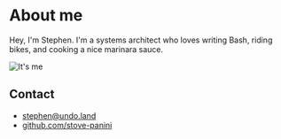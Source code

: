 About me
========

Hey, I'm Stephen. I'm a systems architect who loves writing Bash, riding bikes, and cooking a nice marinara sauce.

![It's me](/assets/images/me.jpg)

Contact
-------
- stephen@undo.land
- [github.com/stove-panini](https://github.com/stove-panini)
